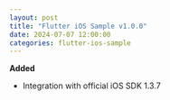 ```yaml
---
layout: post
title: "Flutter iOS Sample v1.0.0"
date: 2024-07-07 12:00:00
categories: flutter-ios-sample
---
```


**Added**
- Integration with official iOS SDK 1.3.7